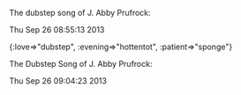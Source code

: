 
The dubstep song of J. Abby Prufrock: 
  	
Thu Sep 26 08:55:13 2013
  	
{:love=>"dubstep", :evening=>"hottentot", :patient=>"sponge"}


The Dubstep Song of J. Abby Prufrock: 
  	
Thu Sep 26 09:04:23 2013
  	


